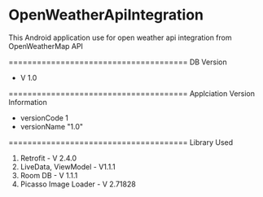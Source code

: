 # OpenWeatherApiIntegration
This Android application use for open weather api integration from OpenWeatherMap API

======================================
DB Version
 - V 1.0

======================================
Applciation Version Information
- versionCode 1
- versionName "1.0"

======================================
Library Used

1. Retrofit - V 2.4.0
2. LiveData, ViewModel - V1.1.1
3. Room DB - V 1.1.1
4. Picasso Image Loader - V 2.71828




